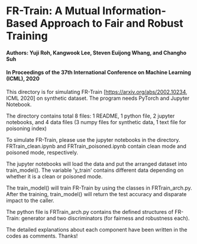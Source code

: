 # FR-Train: A Mutual Information-Based Approach to Fair and Robust Training

#### Authors: Yuji Roh, Kangwook Lee, Steven Euijong Whang, and Changho Suh
#### In Proceedings of the 37th International Conference on Machine Learning (ICML), 2020

This directory is for simulating FR-Train 
[https://arxiv.org/abs/2002.10234, ICML 2020] on synthetic dataset.
The program needs PyTorch and Jupyter Notebook.

The directory contains total 8 files: 1 README, 1 python file, 
2 jupyter notebooks, and 4 data files (3 numpy files for synthetic data, 
1 text file for poisoning index)

To simulate FR-Train, please use the jupyter notebooks in the directory.
FRTrain_clean.ipynb and FRTrain_poisoned.ipynb contain clean mode and
poisoned mode, respectively.

The jupyter notebooks will load the data and put the arranged dataset 
into train_model(). The variable 'y_train' contains different data 
depending on whether it is a clean or poisoned mode.

The train_model() will train FR-Train by using the classes in FRTrain_arch.py.
After the training, train_model() will return the test accuracy and
disparate impact to the caller.

The python file is FRTrain_arch.py contains the defined structures 
of FR-Train: generator and two discriminators (for fairness and 
robustness each). 

The detailed explanations about each component have been written 
in the codes as comments.
Thanks!
